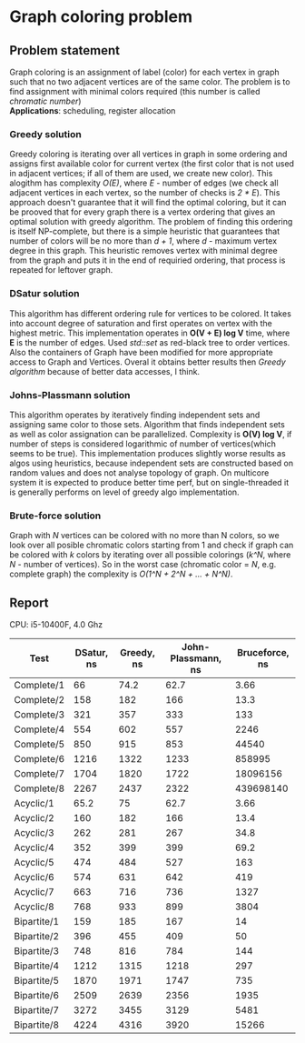 # Graph coloring problem
## Problem statement
Graph coloring is an assignment of label (color) for each vertex in graph such that no two adjacent vertices are of the same color. The problem is to find assignment with minimal colors required (this number is called *chromatic number*)  
**Applications**: scheduling, register allocation
### Greedy solution
Greedy coloring is iterating over all vertices in graph in some ordering and assigns first available color for current vertex (the first color that is not used in adjacent vertices; if all of them are used, we create new color). This alogithm has complexity *O(E)*, where *E* - number of edges (we check all adjacent vertices in each vertex, so the number of checks is *2 * E*). This approach doesn't guarantee that it will find the optimal coloring, but it can be prooved that for every graph there is a vertex ordering that gives an optimal solution with greedy algorithm. The problem of finding this ordering is itself NP-complete, but there is a simple heuristic that guarantees that number of colors will be no more than *d + 1*, where *d* - maximum vertex degree in this graph. This heuristic removes vertex with minimal degree from the graph and puts it in the end of requiried ordering, that process is repeated for leftover graph.
### DSatur solution
This algorithm has different ordering rule for vertices to be colored. It takes into account degree of saturation and first operates on vertex with the highest metric. This implementation operates in **O(V + E) log V** time, where **E** is the number of edges. Used *std::set* as red-black tree to order vertices. Also the containers of Graph have been modified for more appropriate access to Graph and Vertices. Overal it obtains better results then *Greedy algorithm* because of better data accesses, I think.
### Johns-Plassmann solution
This algorithm operates by iteratively finding independent sets and assigning same color to those sets. Algorithm that finds independent sets as well as color assignation can be parallelized. Complexity is **O(V) log V**, if number of steps is considered logarithmic of number of vertices(which seems to be true). This implementation produces slightly worse results as algos using heuristics, because independent sets are constructed based on random values and does not analyse topology of graph. On multicore system it is expected to produce better time perf, but on single-threaded it is generally performs on level of greedy algo implementation.
### Brute-force solution
Graph with *N* vertices can be colored with no more than N colors, so we look over all posible chromatic colors starting from 1 and check if graph can be colored with *k* colors by iterating over all possible colorings (*k^N*, where *N* - number of vertices). So in the worst case (chromatic color = *N*, e.g. complete graph) the complexity is *O(1^N + 2^N + ... + N^N)*.
## Report
CPU: i5-10400F, 4.0 Ghz

| Test        | DSatur, ns | Greedy, ns | John-Plassmann, ns | Bruceforce, ns |
| ----------- |------------|------------|--------------------|----------------|
| Complete/1  | 66         | 74.2       | 62.7               | 3.66           |
| Complete/2  | 158        | 182        | 166                | 13.3           |
| Complete/3  | 321        | 357        | 333                | 133            |
| Complete/4  | 554        | 602        | 557                | 2246           |
| Complete/5  | 850        | 915        | 853                | 44540          |
| Complete/6  | 1216       | 1322       | 1233               | 858995         |
| Complete/7  | 1704       | 1820       | 1722               | 18096156       |
| Complete/8  | 2267       | 2437       | 2322               | 439698140      |
| Acyclic/1   | 65.2       | 75         | 62.7               | 3.66           |
| Acyclic/2   | 160        | 182        | 166                | 13.4           |
| Acyclic/3   | 262        | 281        | 267                | 34.8           |
| Acyclic/4   | 352        | 399        | 399                | 69.2           |
| Acyclic/5   | 474        | 484        | 527                | 163            |
| Acyclic/6   | 574        | 631        | 642                | 419            |
| Acyclic/7   | 663        | 716        | 736                | 1327           |
| Acyclic/8   | 768        | 933        | 899                | 3804           |
| Bipartite/1 | 159        | 185        | 167                | 14             |
| Bipartite/2 | 396        | 455        | 409                | 50             |
| Bipartite/3 | 748        | 816        | 784                | 144            |
| Bipartite/4 | 1212       | 1315       | 1218               | 297            |
| Bipartite/5 | 1870       | 1971       | 1747               | 735            |
| Bipartite/6 | 2509       | 2639       | 2356               | 1935           |
| Bipartite/7 | 3272       | 3455       | 3129               | 5481           |
| Bipartite/8 | 4224       | 4316       | 3920               | 15266          |
##

